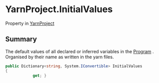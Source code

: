 # YarnProject.InitialValues

Property in [YarnProject](/docs/api/csharp/yarn.unity.yarnproject.md)

## Summary


The default values of all declared or inferred variables in the  [Program](yarn.unity.yarnproject.program.md) . Organised by their name as written in the yarn
files.


```csharp
public Dictionary<string, System.IConvertible> InitialValues
{
            get; }
```

